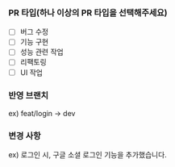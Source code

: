 ### PR 타입(하나 이상의 PR 타입을 선택해주세요)
- [ ] 버그 수정
- [ ] 기능 구현
- [ ] 성능 관련 작업
- [ ] 리팩토링
- [ ] UI 작업

### 반영 브랜치
ex) feat/login -> dev

### 변경 사항
ex) 로그인 시, 구글 소셜 로그인 기능을 추가했습니다.
